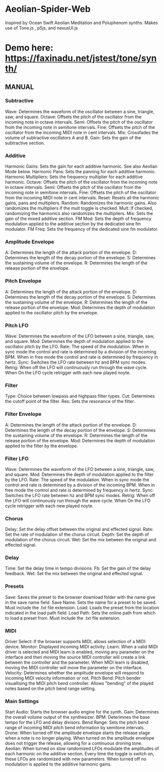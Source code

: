 # Aeolian-Spider-Web

Inspired by Ocean Swift Aeolian Meditation and Poluphenom synths.
Makes use of Tone.js , p5js, and nexusUI.js

# Demo here: https://faxinadu.net/jstest/tone/synth/

## MANUAL

### Subtractive

Wave: Determines the waveform of the oscillator between a sine, triangle, saw, and square. 
Octave: Offsets the pitch of the oscillator from the incoming note in octave intervals.
Semi: Offsets the pitch of the oscillator from the incoming note in semitone intervals.
Fine: Offsets the pitch of the oscillator from the incoming MIDI note in cent intervals.
Mix: Crossfades the volume of subtractive oscillators A and B.
Gain: Sets the gain of the subtractive section.

### Additive

Harmonic Gains: Sets the gain for each additive harmonic. See also Aeolian Mode below.
Harmonic Pans: Sets the panning for each additive harmonic.
Harmonic Multipliers: Sets the frequency multiplier for each additive harmonic.
Octave: Offsets the pitch of the oscillator from the incoming note in octave intervals.
Semi: Offsets the pitch of the oscillator from the incoming note in semitone intervals.
Fine: Offsets the pitch of the oscillator from the incoming MIDI note in cent intervals.
Reset: Resets all the harmonic gains, pans and multipliers.
Random: Randomizes the harmonic gains. Also randomizes the multipliers if the mult toggle is checked.
Mult: If checked, randomizing the harmonics also randomizes the multipliers.
Mix: Sets the gain of the mixed additive section.
FM Mod: Sets the depth of frequency modulation applied to the additive section by the dedicated sine fm modulator.
FM Freq: Sets the frequency of the dedicated sine fm modulator.

### Amplitude Envelope

A: Determines the length of the attack portion of the envelope.
D: Determines the length of the decay portion of the envelope.
S: Determines the sustaining volume of the envelope.
R: Determines the length of the release portion of the envelope.

### Pitch Envelope

A: Determines the length of the attack portion of the envelope.
D: Determines the length of the decay portion of the envelope.
S: Determines the sustaining volume of the envelope.
R: Determines the length of the release portion of the envelope.
Mod: Determines the depth of modulation applied to the oscillator pitch by the envelope.

### Pitch LFO

Wave: Determines the waveform of the LFO between a sine, triangle, saw, and square. 
Mod: Determines the depth of modulation applied to the oscillator pitch by the LFO.
Rate: The speed of the modulation. When in sync mode the control and rate is determined by a division of the incoming BPM. When in free mode the control and rate is determined by frequency in hertz.
Sync: Switches the LFO rate between hz and BPM sync modes.
Retrig: When off the LFO will continuously run through the wave cycle. When On the LFO cycle retrigger with each new played noyte.

### Filter

Type: Choice between lowpass and highpass filter types.
Cut: Determines the cutoff point of the filter.
Res: Sets the resonance of the filter.

### Filter Envelope

A: Determines the length of the attack portion of the envelope.
D: Determines the length of the decay portion of the envelope.
S: Determines the sustaining volume of the envelope.
R: Determines the length of the release portion of the envelope.
Mod: Determines the depth of modulation applied to the filter by the envelope.

### Filter LFO

Wave: Determines the waveform of the LFO between a sine, triangle, saw, and square. 
Mod: Determines the depth of modulation applied to the filter by the LFO.
Rate: The speed of the modulation. When in sync mode the control and rate is determined by a division of the incoming BPM. When in free mode the control and rate is determined by frequency in hertz.
Sync: Switches the LFO rate between hz and BPM sync modes.
Retrig: When off the LFO will continuously run through the wave cycle. When On the LFO cycle retrigger with each new played noyte.

### Chorus

Delay: Set the delay offset between the original and effected signal.
Rate: Set the rate of modulation of the chorus circuit.
Depth: Set the depth of modulation of the chorus circuit.
Wet: Set the mix between the original and effected signal.

### Delay

Time: Set the delay time in tempo divisions.
Fb: Set the gain of the delay feedback.
Wet: Set the mix between the original and effected signal.

### Presets

Save: Saves the preset to the browser download folder with the name give in the save name field.
Save Name: Sets the name for a preset to be saved. Must include the .txt file extension. 
Load: Loads the preset from the location indicated in the load path field.
Load Path: Sets the online path from which to load a preset from. Must include the .txt file extension.

### MIDI

Driver Select: If the browser supports MIDI, allows selection of a MIDI device.
Monitor: Displayed incoming MIDI activity.
Learn: When a valid MIDI driver is selected and MIDI learn is enabled, moving any parameter on the interface and then moving the source MIDI controller will create a link between the controller and the parameter. When MIDI learn is disabled, moving the MIDI controller will move the parameter on the interface.
Velocity: Determines whether the amplitude envelope will respond to incoming MIDI velocity information or not.
Pitch Bend: Pitch bender visuallising the MIDI pitch bend controller. Allows "bending" of the played notes based on the pitch bend range setting.

### Main Settings

Start Audio: Starts the browser audio engine for the synth.
Gain: Determines the overall volume output of the synthesizer.
BPM: Deterimnes the base tempo for the LFO and delay divisors.
Bend Range: Sets the pitch bend range of incoming MIDI pitch bend information by semitone intervals.
Drone: When turned off the amplitude envelope starts the release stage when a note is no longer playing. When turned on the amplitude envelope does not trigger the release, allowing for a continuous droning tone.
Aeolian: When turned on slow randomized LFOs modulate the amplitudes of each harmonic on the additive section. Every time the toggle is switch on, these LFOs are randomized with new parameters. When turned off no modulation is applied to the additive harmonic gains.
